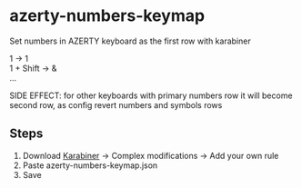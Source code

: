 # azerty-numbers-keymap
Set numbers in AZERTY keyboard as the first row with karabiner

1 -> 1 <br>
1 + Shift -> &  
...  

SIDE EFFECT: for other keyboards with primary numbers row it will become second row, as config revert numbers and symbols rows

## Steps
1) Download [Karabiner](https://karabiner-elements.pqrs.org/) -> Complex modifications -> Add your own rule
2) Paste azerty-numbers-keymap.json
3) Save

